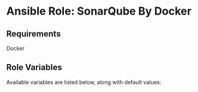 # Ansible Role: SonarQube By Docker



## Requirements

Docker

## Role Variables

Available variables are listed below, along with default values:


